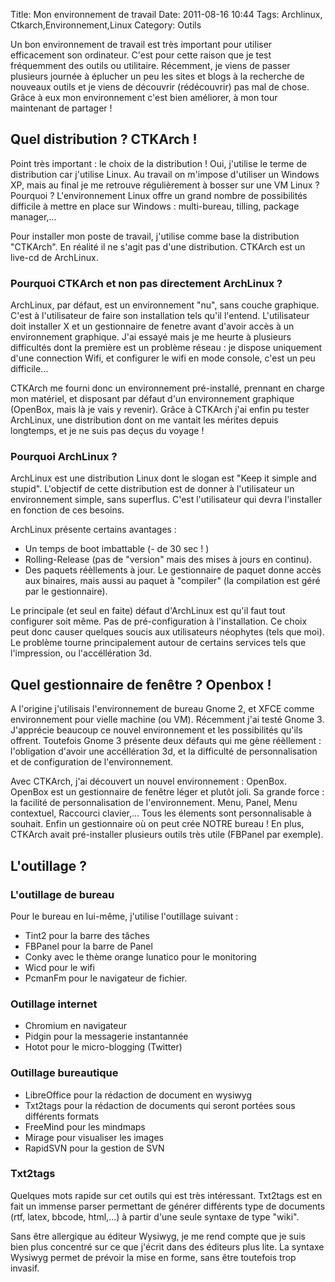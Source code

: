 Title: Mon environnement de travail
Date: 2011-08-16 10:44
Tags:  Archlinux, Ctkarch,Environnement,Linux
Category: Outils

Un bon environnement de travail est très important pour utiliser efficacement
son ordinateur. C'est pour cette raison que je test fréquemment des outils ou
utilitaire. Récemment, je viens de passer plusieurs journée à éplucher un
peu les sites et blogs à la recherche de nouveaux outils et je viens de
découvrir (rédécouvrir) pas mal de chose. Grâce à eux mon environnement
c'est bien améliorer, à mon tour maintenant de partager !

<h2>Quel distribution ? CTKArch !</h2>

Point très important : le choix de la distribution ! Oui, j'utilise le terme de
distribution car j'utilise Linux. Au travail on m'impose d'utiliser un Windows
XP, mais au final je me retrouve régulièrement à bosser sur une VM Linux ?
Pourquoi ? L'environnement Linux offre un grand nombre de possibilités
difficile à mettre en place sur Windows : multi-bureau, tilling, package
manager,...

Pour installer mon poste de travail, j'utilise comme base la distribution
"CTKArch". En réalité il ne s'agit pas d'une distribution. CTKArch est un
live-cd de ArchLinux.

<h3>Pourquoi CTKArch et non pas directement ArchLinux ?</h3>

ArchLinux, par défaut, est un environnement "nu", sans couche graphique. C'est
à l'utilisateur de faire son installation tels qu'il l'entend. L'utilisateur
doit installer X et un gestionnaire de fenetre avant d'avoir accès à un
environnement graphique. J'ai essayé mais je me heurte à plusieurs
difficultés dont la première est un problème réseau : je dispose uniquement
d'une connection Wifi, et configurer le wifi en mode console, c'est un peu
difficile...

CTKArch me fourni donc un environnement pré-installé, prennant en charge mon
matériel, et disposant par défaut d'un environnement graphique (OpenBox, mais
là je vais y revenir). Grâce à CTKArch j'ai enfin pu tester ArchLinux, une
distribution dont on me vantait les mérites depuis longtemps, et je ne suis pas
deçus du voyage !

<h3>Pourquoi ArchLinux ?</h3>

ArchLinux est une distribution Linux dont le slogan est "Keep it simple and
stupid". L'objectif de cette distribution est de donner à l'utilisateur un
environnement simple, sans superflus. C'est l'utilisateur qui devra l'installer
en fonction de ces besoins.

ArchLinux présente certains avantages :



*    Un temps de boot imbattable (- de 30 sec ! )
*    Rolling-Release (pas de "version" mais des mises à jours en continu).
*    Des paquets réèllements à jour. Le gestionnaire de paquet donne accès aux
binaires, mais aussi au paquet à "compiler" (la compilation est géré par le
gestionnaire).

Le principale (et seul en faite) défaut d'ArchLinux est qu'il faut tout
configurer soit même. Pas de pré-configuration à l'installation. Ce choix
peut donc causer quelques soucis aux utilisateurs néophytes (tels que moi). Le
problème tourne principalement autour de certains services tels que
l'impression, ou l'accéllération 3d.

<h2>Quel gestionnaire de fenêtre ? Openbox !</h2>

A l'origine j'utilisais l'environnement de bureau Gnome 2, et XFCE comme
environnement pour vielle machine (ou VM). Récemment j'ai testé Gnome 3.
J'apprécie beaucoup ce nouvel environnement et les possibilités qu'ils
offrent. Toutefois Gnome 3 présente deux défauts qui me gène réèllement :
l'obligation d'avoir une accéllération 3d, et la difficulté de
personnalisation et de configuration de l'environnement.

Avec CTKArch, j'ai découvert un nouvel environnement : OpenBox. OpenBox est un
gestionnaire de fenêtre léger et plutôt joli. Sa grande force : la facilité
de personnalisation de l'environnement. Menu, Panel, Menu contextuel, Raccourci
clavier,... Tous les élements sont personnalisable à souhait. Enfin un
gestionnaire où on peut crée NOTRE bureau ! En plus, CTKArch avait
pré-installer plusieurs outils très utile (FBPanel par exemple).

<h2>L'outillage ?</h2> <h3>L'outillage de bureau</h3>

Pour le bureau en lui-même, j'utilise l'outillage suivant :



*    Tint2 pour la barre des tâches
*    FBPanel pour la barre de Panel
*    Conky avec le thème orange lunatico pour le monitoring
*    Wicd pour le wifi
*    PcmanFm pour le navigateur de fichier.

<h3>Outillage internet</h3>

*    Chromium en navigateur
*    Pidgin pour la messagerie instantannée
*    Hotot pour le micro-blogging (Twitter)

<h3>Outillage bureautique</h3>

*    LibreOffice pour la rédaction de document en wysiwyg
*    Txt2tags pour la rédaction de documents qui seront portées sous différents
formats
*    FreeMind pour les mindmaps
*    Mirage pour visualiser les images
*    RapidSVN pour la gestion de SVN

<h3>Txt2tags</h3>

Quelques mots rapide sur cet outils qui est très intéressant. Txt2tags est en
fait un immense parser permettant de générer différents type de documents
(rtf, latex, bbcode, html,...) à partir d'une seule syntaxe de type "wiki".

Sans être allergique au éditeur Wysiwyg, je me rend compte que je suis bien
plus concentré sur ce que j'écrit dans des éditeurs plus lite. La syntaxe
Wysiwyg permet de prévoir la mise en forme, sans être toutefois trop invasif.


